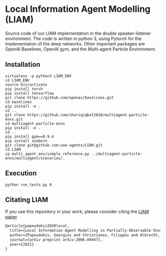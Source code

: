 # Local Information Agent Modelling (LIAM)

Source code of our LIAM implementation in the double speaker-listener environment.
The code is written in python 3, using Pytorch for the implementation of the deep networks. Other important packages are OpenAI Baselines, OpenAI gym, and the Multi-agent Particle Environment.
## Installation
```
virtualenv -p python3 LIAM_ENV
cd LIAM_ENV
source bin/activate
pip install torch
pip install tensorflow
git clone https://github.com/openai/baselines.git
cd baselines
pip install -e .
cd ..
git clone https://github.com/shariqiqbal2810/multiagent-particle-envs.git
cd multiagent-particle-envs
pip install -e .
cd ..
pip install gym==0.9.4
pip install seaborn
git clone git@github.com:uoe-agents/LIAM.git
cd LIAM
cp multi_agent_env/simple_reference.py ../multiagent-particle-envs/multiagent/scenarios/.
```
## Execution
```
python run_tests.py 0
```
## Citating LIAM

If you use this repository in your work, please consider citing the [LIAM paper](https://arxiv.org/abs/2006.09447)
```tex
@article{papoudakis2020local,
  title={Local Information Agent Modelling in Partially-Observable Environments},
  author={Papoudakis, Georgios and Christianos, Filippos and Albrecht, Stefano V},
  journal={arXiv preprint arXiv:2006.09447},
  year={2021}
}
```
